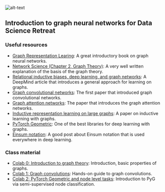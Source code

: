 ![alt-text](https://github.com/stanislav-chekmenev/ml_with_graphs/blob/main/assets/graph.jpg)

## Introduction to graph neural networks for Data Science Retreat
### Useful resources
- [Graph Representation Learing](https://www.cs.mcgill.ca/~wlh/grl_book/): A great introductory book on graph neural networks.
- [Network Science (Chapter 2, Graph Theory)](http://networksciencebook.com/chapter/2): A very well written explanation of the basis of the graph theory.
- [Relational inductive biases, deep learning, and graph networks](https://arxiv.org/abs/1806.01261): A DeepMind article that introduces a general approach for learning on graphs.
- [Graph convolutional networks](https://openreview.net/pdf?id=SJU4ayYgl): The first paper that introduced graph convolutional networks.
- [Graph attention networks](https://arxiv.org/abs/1710.10903): The paper that introduces the graph attention networks.
- [Inductive representation learning on large graphs](https://arxiv.org/abs/1706.02216): A paper on inductive learning with graphs.
- [PyTorch Geometric](https://github.com/pyg-team/pytorch_geometric): One of the best libraries for deep learning with graphs.  
- [Einsum notation](https://rockt.github.io/2018/04/30/einsum): A good post about Einsum notation that is used everywhere in deep learning.

### Class material

- [Colab 0: Introduction to graph theory](https://colab.research.google.com/drive/1lD739G6Q1eyPO21t0oHzgKK2RYiAmoId?usp=sharing): Introduction, basic properties of graphs.  
- [Colab 1: Graph convolutions](https://colab.research.google.com/drive/1osnuRgqAmKBARwBap6Zs1IQ-vPEtIR0b#scrollTo=VCBRi-zRNwMV): Hands-on guide to  graph convolutions.
- [Colab 2: PyTorch Geometric and node level tasks](https://colab.research.google.com/drive/1Xpa5FZ5wOQj_emC2eZbOUoHh6iXCktRx#scrollTo=gp88iYWl6cSl): Introduction to PyG via semi-supervised node classification.

